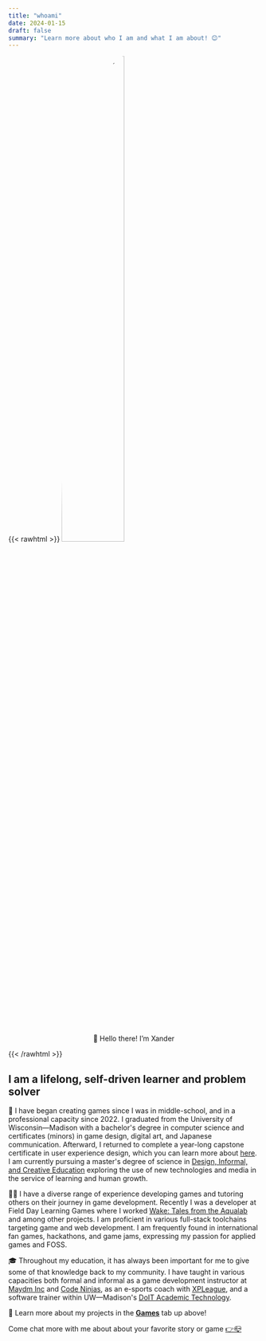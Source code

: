 ```yaml
---
title: "whoami"
date: 2024-01-15
draft: false
summary: "Learn more about who I am and what I am about! 😊"
---
```


{{< rawhtml >}}
<img style="border-radius:50%;margin-left:auto;margin-right:auto;" width="50%" src="/assets/icons/ProfessionalPhoto.JPG" alt="Picture of me">

<p align="center">👋 Hello there! I’m Xander</p>
{{< /rawhtml >}}

## I am a lifelong, self-driven learner and problem solver

👤 I have began creating games since I was in middle-school, and in a professional capacity since 2022. I graduated from the University of Wisconsin—Madison with a bachelor's degree in computer science and certificates (minors) in game design, digital art, and Japanese communication. Afterward, I returned to complete a year-long capstone certificate in user experience design, which you can learn more about [here](../blog/madux). I am currently pursuing a master's degree of science in [Design, Informal, and Creative Education](https://ci.education.wisc.edu/research/digital-media/) exploring the use of new technologies and media in the service of learning and human growth.

🧑‍💻 I have a diverse range of experience developing games and tutoring others on their journey in game development. Recently I was a developer at Field Day Learning Games where I worked [Wake: Tales from the Aqualab](../games/wake) and among other projects. I am proficient in various full-stack toolchains targeting game and web development. I am frequently found in international fan games, hackathons, and game jams, expressing my passion for applied games and FOSS.

🎓 Throughout my education, it has always been important for me to give some of that knowledge back to my community. I have taught in various capacities both formal and informal as a game development instructor at [Maydm Inc](https://www.maydm.org/) and [Code Ninjas](https://www.codeninjas.com/), as an e-sports coach with [XPLeague](https://www.xpleague.com/), and a software trainer within UW—Madison's [DoIT Academic Technology](https://sts.doit.wisc.edu/).

💾 Learn more about my projects in the [**Games**](../../games/) tab up above!

Come chat more with me about about your favorite story or game [👉📪](../../contact)

